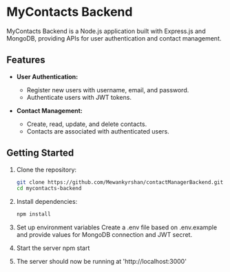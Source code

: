 # MyContacts Backend

MyContacts Backend is a Node.js application built with Express.js and MongoDB, providing APIs for user authentication and contact management.

## Features

- **User Authentication:**
  - Register new users with username, email, and password.
  - Authenticate users with JWT tokens.
  
- **Contact Management:**
  - Create, read, update, and delete contacts.
  - Contacts are associated with authenticated users.


## Getting Started

1. Clone the repository:
   ```bash
   git clone https://github.com/Mewankyrshan/contactManagerBackend.git
   cd mycontacts-backend

2. Install dependencies:
    ```bash
    npm install

3. Set up environment variables
    Create a .env file based on .env.example and provide values for MongoDB connection and JWT secret.

4. Start the server
    npm start

5. The server should now be running at 'http://localhost:3000'
